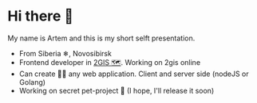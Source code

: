 # Hi there 👋

My name is Artem and this is my short selft presentation.

* From Siberia ❄, Novosibirsk
* Frontend developer in [2GIS 🗺](https://2gis.ae/dubai?m=55.11803%2C25.131033%2F17.83%2Fp%2F44.69%2Fr%2F77.23). Working on 2gis online
* Can create 👨‍💻 any web application. Client and server side (nodeJS or Golang)
* Working on secret pet-project 🐶 (I hope, I'll release it soon)
